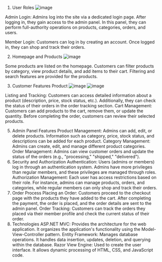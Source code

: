 1. User Roles
![image](https://github.com/user-attachments/assets/84eedafe-fbf2-4148-a6af-17f3d3b596ef)

Admin Login: Admins log into the site via a dedicated login page. After logging in, they gain access to the admin panel. In this panel, they can perform full-authority operations on products, categories, orders, and users.

Member Login: Customers can log in by creating an account. Once logged in, they can shop and track their orders.



2. Homepage and Products
![image](https://github.com/user-attachments/assets/a7c13c6f-9f52-4ca6-a657-5fbaa1d5ea2a)

Some products are listed on the homepage.
Customers can filter products by category, view product details, and add items to their cart.
Filtering and search features are provided for the products.


3. Customer Features Product
![image](https://github.com/user-attachments/assets/a0b8d089-938c-4310-848e-b52d525273f2)
![image](https://github.com/user-attachments/assets/a5361024-17d0-434f-b314-6ed63ff58e00)

Listing and Tracking: Customers can access detailed information about a product (description, price, stock status, etc.). Additionally, they can check the status of their orders in the order tracking section.
Cart Management: Customers can add products to the cart, remove them, or update the quantity. Before completing the order, customers can review their selected products.



5. Admin Panel Features
Product Management: Admins can add, edit, or delete products. Information such as category, price, stock status, and descriptions can be added for each product.
Category Management: Admins can create, edit, and manage different product categories.
Order Management: Admins can view customer orders and update the status of the orders (e.g., "processing," "shipped," "delivered").
6. Security and Authorization
Authentication: Users (admins or members) log in through an authentication system. Admins have more privileges than regular members, and these privileges are managed through roles.
Authorization Management: Each user has access restrictions based on their role. For instance, admins can manage products, orders, and categories, while regular members can only shop and track their orders.
7. Order Process
Placing an Order: Customers proceed to the checkout page with the products they have added to the cart. After completing the payment, the order is placed, and the order details are sent to the admin panel.
Order Tracking: Customers can track the orders they placed via their member profile and check the current status of their order.
8. Technologies
ASP.NET MVC: Provides the architecture for the web application. It organizes the application's functionality using the Model-View-Controller pattern.
Entity Framework: Manages database operations. It handles data insertion, updates, deletion, and querying within the database.
Razor View Engine: Used to create the user interface. It allows dynamic processing of HTML, CSS, and JavaScript code.
